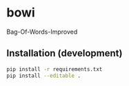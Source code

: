 bowi
=====

Bag-Of-Words-Improved


## Installation (development)

```bash
pip install -r requirements.txt
pip install --editable .
```
